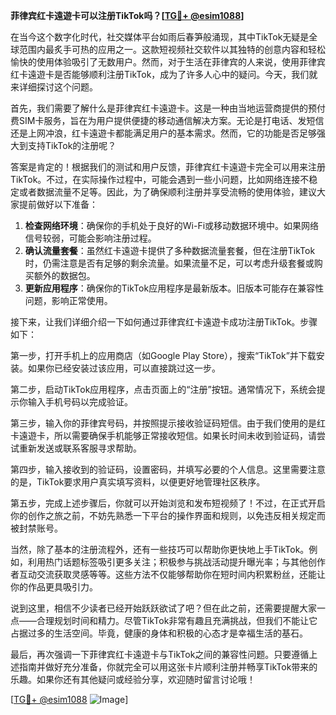 **菲律宾红卡遠遊卡可以注册TikTok吗？[[TG💪+ @esim1088](https://t.me/s/esim1088)]**

在当今这个数字化时代，社交媒体平台如雨后春笋般涌现，其中TikTok无疑是全球范围内最炙手可热的应用之一。这款短视频社交软件以其独特的创意内容和轻松愉快的使用体验吸引了无数用户。然而，对于生活在菲律宾的人来说，使用菲律宾红卡遠遊卡是否能够顺利注册TikTok，成为了许多人心中的疑问。今天，我们就来详细探讨这个问题。

首先，我们需要了解什么是菲律宾红卡遠遊卡。这是一种由当地运营商提供的预付费SIM卡服务，旨在为用户提供便捷的移动通信解决方案。无论是打电话、发短信还是上网冲浪，红卡遠遊卡都能满足用户的基本需求。然而，它的功能是否足够强大到支持TikTok的注册呢？

答案是肯定的！根据我们的测试和用户反馈，菲律宾红卡遠遊卡完全可以用来注册TikTok。不过，在实际操作过程中，可能会遇到一些小问题，比如网络连接不稳定或者数据流量不足等。因此，为了确保顺利注册并享受流畅的使用体验，建议大家提前做好以下准备：

1. **检查网络环境**：确保你的手机处于良好的Wi-Fi或移动数据环境中。如果网络信号较弱，可能会影响注册过程。
2. **确认流量套餐**：虽然红卡遠遊卡提供了多种数据流量套餐，但在注册TikTok时，仍需注意是否有足够的剩余流量。如果流量不足，可以考虑升级套餐或购买额外的数据包。
3. **更新应用程序**：确保你的TikTok应用程序是最新版本。旧版本可能存在兼容性问题，影响正常使用。

接下来，让我们详细介绍一下如何通过菲律宾红卡遠遊卡成功注册TikTok。步骤如下：

第一步，打开手机上的应用商店（如Google Play Store），搜索“TikTok”并下载安装。如果你已经安装过该应用，可以直接跳过这一步。

第二步，启动TikTok应用程序，点击页面上的“注册”按钮。通常情况下，系统会提示你输入手机号码以完成验证。

第三步，输入你的菲律宾号码，并按照提示接收验证码短信。由于我们使用的是红卡遠遊卡，所以需要确保手机能够正常接收短信。如果长时间未收到验证码，请尝试重新发送或联系客服寻求帮助。

第四步，输入接收到的验证码，设置密码，并填写必要的个人信息。这里需要注意的是，TikTok要求用户真实填写资料，以便更好地管理社区秩序。

第五步，完成上述步骤后，你就可以开始浏览和发布短视频了！不过，在正式开启你的创作之旅之前，不妨先熟悉一下平台的操作界面和规则，以免违反相关规定而被封禁账号。

当然，除了基本的注册流程外，还有一些技巧可以帮助你更快地上手TikTok。例如，利用热门话题标签吸引更多关注；积极参与挑战活动提升曝光率；与其他创作者互动交流获取灵感等等。这些方法不仅能够帮助你在短时间内积累粉丝，还能让你的作品更具吸引力。

说到这里，相信不少读者已经开始跃跃欲试了吧？但在此之前，还需要提醒大家一点——合理规划时间和精力。尽管TikTok非常有趣且充满挑战，但我们不能让它占据过多的生活空间。毕竟，健康的身体和积极的心态才是幸福生活的基石。

最后，再次强调一下菲律宾红卡遠遊卡与TikTok之间的兼容性问题。只要遵循上述指南并做好充分准备，你就完全可以用这张卡片顺利注册并畅享TikTok带来的乐趣。如果你还有其他疑问或经验分享，欢迎随时留言讨论哦！

[[TG💪+ @esim1088](https://t.me/s/esim1088) ![Image](https://i.postimg.cc/4NQfJmqS/Snipaste-2025-05-13-00-14-12.png)]